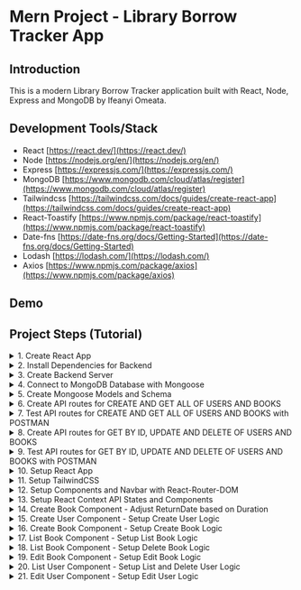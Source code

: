 # Mern Project - Library Borrow Tracker App

## Introduction

This is a modern Library Borrow Tracker application built with React, Node, Express and MongoDB by Ifeanyi Omeata.

## Development Tools/Stack

- React [https://react.dev/](https://react.dev/)
- Node [https://nodejs.org/en/](https://nodejs.org/en/)
- Express [https://expressjs.com/](https://expressjs.com/)
- MongoDB [https://www.mongodb.com/cloud/atlas/register](https://www.mongodb.com/cloud/atlas/register)
- Tailwindcss [https://tailwindcss.com/docs/guides/create-react-app](https://tailwindcss.com/docs/guides/create-react-app)
- React-Toastify [https://www.npmjs.com/package/react-toastify](https://www.npmjs.com/package/react-toastify)
- Date-fns [https://date-fns.org/docs/Getting-Started](https://date-fns.org/docs/Getting-Started)
- Lodash [https://lodash.com/](https://lodash.com/)
- Axios [https://www.npmjs.com/package/axios](https://www.npmjs.com/package/axios)

## Demo

## Project Steps (Tutorial)

<details>
<summary>1. Create React App</summary>

# Create React App

### [https://github.com/omeatai/mern-library-tracker/commit/b450864d806dd7394e99b0068e7fa13dc7801c6e](https://github.com/omeatai/mern-library-tracker/commit/b450864d806dd7394e99b0068e7fa13dc7801c6e)

```x
yarn create react-app .
```

<img width="1101" alt="image" src="https://github.com/omeatai/mern-project-library-tracker/assets/32337103/9d3685f6-d603-4151-8fb8-ab0bdf70dbb5">

# #End</details>

<details>
<summary>2. Install Dependencies for Backend </summary>

# Install Dependencies for Backend

### [https://github.com/omeatai/mern-project-library-tracker/commit/2d613a6a2ab200f6481cdc7af8e3a6532264557a](https://github.com/omeatai/mern-project-library-tracker/commit/2d613a6a2ab200f6481cdc7af8e3a6532264557a)

# Create Backend Folder

```x
mkdir backend
cd backend
```

# Intialise npm

```x
npm init -y
```

# Install Dependencies for backend (Express, Mongoose, Cross-Origin-Resource-Sharing and DotENV)

```x
npm install express mongoose cors dotenv
yarn add express mongoose cors dotenv
```

# Install Nodemon

```x
sudo npm install -g nodemon
```

<img width="1101" alt="image" src="https://github.com/omeatai/mern-project-library-tracker/assets/32337103/bc7e1c78-d24d-45fe-ac5c-129414028c6c">
<img width="1101" alt="image" src="https://github.com/omeatai/mern-project-library-tracker/assets/32337103/a5cf7b43-8f8a-41d6-8ec6-4b83224c6c6f">

# #End</details>

<details>
<summary>3. Create Backend Server </summary>

# Create Backend Server

### [https://github.com/omeatai/mern-project-library-tracker/commit/3a9652e5f33d3e4e129692bbadc9d50888a86b5c](https://github.com/omeatai/mern-project-library-tracker/commit/3a9652e5f33d3e4e129692bbadc9d50888a86b5c)

# Start Server

```x
cd backend
nodemon server.js
```

<img width="1024" alt="image" src="https://github.com/omeatai/mern-project-library-tracker/assets/32337103/a5f3af93-3a79-444b-b957-c7e9ea337a88">
<img width="1024" alt="image" src="https://github.com/omeatai/mern-project-library-tracker/assets/32337103/ed4c30ee-e6db-4550-9c3f-a0008a5d627f">

# #End</details>

<details>
<summary>4. Connect to MongoDB Database with Mongoose </summary>

# Connect to MongoDB Database with Mongoose

### [https://github.com/omeatai/mern-project-library-tracker/commit/d7a5b66d79d926cf26bffd72e2f62a55d78888a7](https://github.com/omeatai/mern-project-library-tracker/commit/d7a5b66d79d926cf26bffd72e2f62a55d78888a7)

<img width="1187" alt="image" src="https://github.com/omeatai/mern-project-library-tracker/assets/32337103/d7b1562f-31a9-4d12-8565-f29e4e18a19f">
<img width="1187" alt="image" src="https://github.com/omeatai/mern-project-library-tracker/assets/32337103/de394043-4a5a-4b86-a701-f5b8d0194b05">
<img width="1187" alt="image" src="https://github.com/omeatai/mern-project-library-tracker/assets/32337103/b3e4a538-9a26-42f7-85ec-40989d82b29f">
<img width="1024" alt="image" src="https://github.com/omeatai/mern-project-library-tracker/assets/32337103/021a0f83-a529-43a1-ba7b-655e6cc72d7a">
<img width="1024" alt="Screenshot 2023-11-13 at 7 32 33 AM" src="https://github.com/omeatai/mern-project-library-tracker/assets/32337103/c7dbddd8-4152-4d7a-859d-92fa7fe1364f">
<img width="1024" alt="image" src="https://github.com/omeatai/mern-project-library-tracker/assets/32337103/37a2052d-be9d-4589-8ce4-27408ab6cd5a">

# #End</details>

<details>
<summary>5. Create Mongoose Models and Schema </summary>

# Create Mongoose Models and Schema

### [https://github.com/omeatai/mern-project-library-tracker/commit/c30a97574a110c9936e635700fe85c322645bdd4](https://github.com/omeatai/mern-project-library-tracker/commit/c30a97574a110c9936e635700fe85c322645bdd4)

<img width="1024" alt="image" src="https://github.com/omeatai/mern-project-library-tracker/assets/32337103/5767d9f9-49bb-499a-9f69-64d654f265aa">
<img width="1024" alt="image" src="https://github.com/omeatai/mern-project-library-tracker/assets/32337103/01a994c2-dcee-43be-81bf-46ea28cb35d7">
<img width="1024" alt="image" src="https://github.com/omeatai/mern-project-library-tracker/assets/32337103/cb1729f1-9559-4011-9b49-826daefc4270">

# #End</details>

<details>
<summary>6. Create API routes for CREATE AND GET ALL OF USERS AND BOOKS </summary>

# Create API routes for CREATE AND GET ALL OF USERS AND BOOKS

### [https://github.com/omeatai/mern-project-library-tracker/commit/8c1a951d99bddcc22a11e1fa1aa6027af676fa62](https://github.com/omeatai/mern-project-library-tracker/commit/8c1a951d99bddcc22a11e1fa1aa6027af676fa62)

<img width="1024" alt="image" src="https://github.com/omeatai/mern-project-library-tracker/assets/32337103/979ada54-e519-48d7-97b8-0cd3aaf145dd">
<img width="1024" alt="image" src="https://github.com/omeatai/mern-project-library-tracker/assets/32337103/10661982-1ccb-4523-b682-6b977bc0d269">
<img width="1024" alt="image" src="https://github.com/omeatai/mern-project-library-tracker/assets/32337103/87c41391-e563-42df-9be2-daed098266fe">
<img width="1024" alt="image" src="https://github.com/omeatai/mern-project-library-tracker/assets/32337103/4354266e-c12c-479b-8de5-545e035644f5">
<img width="1024" alt="image" src="https://github.com/omeatai/mern-project-library-tracker/assets/32337103/a3f1c470-b518-47a0-883c-9c5de7324f81">

# #End</details>

<details>
<summary>7. Test API routes for CREATE AND GET ALL OF USERS AND BOOKS with POSTMAN</summary>

# Test API routes for CREATE AND GET ALL OF USERS AND BOOKS with POSTMAN

# POST/CREATE USER 

<img width="1360" alt="image" src="https://github.com/omeatai/mern-project-library-tracker/assets/32337103/e42d5e66-368c-4c70-be94-fc20ddaf5280">

# GET ALL USERS

<img width="1360" alt="image" src="https://github.com/omeatai/mern-project-library-tracker/assets/32337103/1715c083-dbe1-4dda-9150-4d9ded83a191">

# POST/CREATE BOOK

<img width="1302" alt="image" src="https://github.com/omeatai/mern-project-library-tracker/assets/32337103/151175f6-a417-4547-ac91-bbeb18867af7">

# GET ALL BOOKS

<img width="1302" alt="image" src="https://github.com/omeatai/mern-project-library-tracker/assets/32337103/3d6b9d0d-c627-487d-b336-6e75d32d10de">

# ATLAS MONGODB

<img width="1187" alt="image" src="https://github.com/omeatai/mern-project-library-tracker/assets/32337103/2b531e9f-9e2a-48db-872f-bb9cf357e5e5">

<img width="1186" alt="image" src="https://github.com/omeatai/mern-project-library-tracker/assets/32337103/5ebe7293-9508-4ee8-bc50-dc2cbc96e4fa">

# #End</details>

<details>
<summary>8. Create API routes for GET BY ID, UPDATE AND DELETE OF USERS AND BOOKS</summary>

# Create API routes for GET BY ID, UPDATE AND DELETE OF USERS AND BOOKS

### [https://github.com/omeatai/mern-project-library-tracker/commit/a247c390a14276a719bf46eea43c177d12daa4f8](https://github.com/omeatai/mern-project-library-tracker/commit/a247c390a14276a719bf46eea43c177d12daa4f8)

<img width="1024" alt="image" src="https://github.com/omeatai/mern-project-library-tracker/assets/32337103/17c5f437-b47b-4402-9da9-e1a398433d5a">

<img width="1024" alt="image" src="https://github.com/omeatai/mern-project-library-tracker/assets/32337103/2472e9d0-50bc-4d6b-87a0-de92a86c18fb">

<img width="1024" alt="image" src="https://github.com/omeatai/mern-project-library-tracker/assets/32337103/648e90e3-4080-49e0-a3fa-87f16d6721c4">

# #End</details>

<details>
<summary>9. Test API routes for GET BY ID, UPDATE AND DELETE OF USERS AND BOOKS with POSTMAN</summary>

# Test API routes for GET BY ID, UPDATE AND DELETE OF USERS AND BOOKS with POSTMAN

# GET BY ID USER 

<img width="1302" alt="image" src="https://github.com/omeatai/mern-project-library-tracker/assets/32337103/14e8fa5c-0741-4d2b-ab2f-495d2105501f">

# UPDATE USER 

<img width="1302" alt="image" src="https://github.com/omeatai/mern-project-library-tracker/assets/32337103/025017bd-3111-4920-b728-b31985daee6f">

# DELETE USER 

<img width="1302" alt="image" src="https://github.com/omeatai/mern-project-library-tracker/assets/32337103/933d9ebb-cac5-4c83-8651-cba92e7c92c4">

# GET BY ID BOOK

<img width="1302" alt="image" src="https://github.com/omeatai/mern-project-library-tracker/assets/32337103/f89fb4c6-b1d3-4689-b340-36bd0dd47f82">

# UPDATE BOOK

<img width="1302" alt="image" src="https://github.com/omeatai/mern-project-library-tracker/assets/32337103/ac103251-6b68-4800-b389-83c03c01f1b3">

# DELETE BOOK

<img width="1302" alt="image" src="https://github.com/omeatai/mern-project-library-tracker/assets/32337103/baae7f10-cbf9-4bd1-83ec-01852903334a">

# ATLAS MONGODB

<img width="1185" alt="image" src="https://github.com/omeatai/mern-project-library-tracker/assets/32337103/188aa66a-e1a6-4026-89c8-eb4e1d51bed2">

# #End</details>

<details>
<summary>10. Setup React App </summary>

# Setup React App

### [https://github.com/omeatai/mern-project-library-tracker/commit/310176864c6713656cda468b99316b41fecf6ef9](https://github.com/omeatai/mern-project-library-tracker/commit/310176864c6713656cda468b99316b41fecf6ef9)

# Start React App

```x
npm run start
```

<img width="1019" alt="image" src="https://github.com/omeatai/mern-project-library-tracker/assets/32337103/ed214662-6b58-4f43-8c98-7875bdf5e118">
<img width="1019" alt="image" src="https://github.com/omeatai/mern-project-library-tracker/assets/32337103/8325106c-c191-4263-b864-93837cd72196">
<img width="1019" alt="image" src="https://github.com/omeatai/mern-project-library-tracker/assets/32337103/3367703b-736b-4bb4-aef6-3f29ed5207f7">
<img width="1019" alt="image" src="https://github.com/omeatai/mern-project-library-tracker/assets/32337103/d23c5ff7-68d5-4678-bb80-50c75b163988">
<img width="1270" alt="image" src="https://github.com/omeatai/mern-project-library-tracker/assets/32337103/7ccd46da-1790-4506-8d5c-072c41f5a98b">

# #End</details>

<details>
<summary>11. Setup TailwindCSS </summary>

# Setup TailwindCSS

### [https://github.com/omeatai/mern-project-library-tracker/commit/f380fa1b83a6a2dacdc1149e779a31c625a50129](https://github.com/omeatai/mern-project-library-tracker/commit/f380fa1b83a6a2dacdc1149e779a31c625a50129)

# To Install Bootstrap

```x
npm install bootstrap
```

```x
import "bootstrap/dist/css/bootstrap.min.css"
```

# To install TailwindCSS

```x
npm install -D tailwindcss
npx tailwindcss init
```

# tailwind.config.js

```js
/** @type {import('tailwindcss').Config} */
module.exports = {
  content: [
    "./src/**/*.{js,jsx,ts,tsx}",
  ],
  theme: {
    extend: {},
  },
  plugins: [],
}
```

# index.css

```css
@tailwind base;
@tailwind components;
@tailwind utilities;
```

# Run React App

```x
npm run start
```

<img width="1271" alt="image" src="https://github.com/omeatai/mern-project-library-tracker/assets/32337103/7e115d66-38f5-48f8-94f3-62af846e1303">
<img width="1025" alt="image" src="https://github.com/omeatai/mern-project-library-tracker/assets/32337103/5c44c611-ada7-4cd0-bc50-8994a653619c">
<img width="1025" alt="image" src="https://github.com/omeatai/mern-project-library-tracker/assets/32337103/dd352271-c8c4-4485-91a8-4feebe353930">
<img width="1025" alt="image" src="https://github.com/omeatai/mern-project-library-tracker/assets/32337103/aa7da5bd-0048-4778-8b20-fd0a9a056a88">
<img width="1025" alt="image" src="https://github.com/omeatai/mern-project-library-tracker/assets/32337103/23fa87d0-32ce-4c34-a644-b3498f22a9ff">
<img width="1272" alt="image" src="https://github.com/omeatai/mern-project-library-tracker/assets/32337103/5b93f13d-fe2a-4de2-b44f-3cd8adb6965a">

# #End</details>

<details>
<summary>12. Setup Components and Navbar with React-Router-DOM </summary>

# Setup Components and Navbar with React-Router-DOM

### [https://github.com/omeatai/mern-project-library-tracker/commit/dfc1332121c455368d85edc05944de0fa90a8fb5](https://github.com/omeatai/mern-project-library-tracker/commit/dfc1332121c455368d85edc05944de0fa90a8fb5)

# Install React-Router-DOM

```x
npm install react-router-dom
```

# Install React Headless UI 

```x
npm install @headlessui/react
```

<img width="1027" alt="image" src="https://github.com/omeatai/mern-project-library-tracker/assets/32337103/d17dd0e6-d416-4f91-8f14-b11d7f7cd9d5">
<img width="1027" alt="image" src="https://github.com/omeatai/mern-project-library-tracker/assets/32337103/d80783e6-791b-466c-a6aa-d4664259951f">
<img width="1027" alt="image" src="https://github.com/omeatai/mern-project-library-tracker/assets/32337103/4fadf25d-5104-4503-bc4b-e65870a16611">
<img width="1027" alt="image" src="https://github.com/omeatai/mern-project-library-tracker/assets/32337103/bd1cff55-a1c2-4922-807a-53442430b3f1">
<img width="1027" alt="image" src="https://github.com/omeatai/mern-project-library-tracker/assets/32337103/f6d1e989-cd20-4a8c-9550-74530bbb657a">
<img width="1027" alt="image" src="https://github.com/omeatai/mern-project-library-tracker/assets/32337103/7e80d7ea-1ac5-414f-a6ee-08034cda8951">
<img width="1027" alt="image" src="https://github.com/omeatai/mern-project-library-tracker/assets/32337103/157b0fb4-abd2-4c9e-a482-49757ebcd77d">
<img width="1027" alt="image" src="https://github.com/omeatai/mern-project-library-tracker/assets/32337103/c168c7b1-a7c7-4ac8-9743-6901eced4548">
<img width="1168" alt="image" src="https://github.com/omeatai/mern-project-library-tracker/assets/32337103/ea95bbcc-6ad2-442e-8244-4b0f00c8953b">
<img width="1168" alt="image" src="https://github.com/omeatai/mern-project-library-tracker/assets/32337103/d269988e-ca32-4ca6-a3af-79b2c1b8b789">

# #End</details>

<details>
<summary>13. Setup React Context API States and Components </summary>

# Setup React Context API States and Components

### [https://github.com/omeatai/mern-project-library-tracker/commit/ea7830b06d2d95e24926cefadd141e72ae68d5c2](https://github.com/omeatai/mern-project-library-tracker/commit/ea7830b06d2d95e24926cefadd141e72ae68d5c2)

# Install Material UI

```x
npm install @mui/material @emotion/react @emotion/styled
yarn add @mui/material @emotion/react @emotion/styled
```

# Install React MUI Date Picker

```x
npm install @mui/x-date-pickers
npm install dayjs

yarn add @mui/x-date-pickers
yarn add dayjs
```

# Install Date-FNS

```x
npm install date-fns
```

<img width="1011" alt="image" src="https://github.com/omeatai/mern-project-library-tracker/assets/32337103/d87396f7-a3fd-4cae-b442-be8402d92f0a">
<img width="1011" alt="image" src="https://github.com/omeatai/mern-project-library-tracker/assets/32337103/5d46bff8-259a-421b-ba35-09c858b8e399">
<img width="1011" alt="image" src="https://github.com/omeatai/mern-project-library-tracker/assets/32337103/fc574d18-8065-45d5-bcf4-bf39daa9ad1d">
<img width="1011" alt="image" src="https://github.com/omeatai/mern-project-library-tracker/assets/32337103/15bfbf22-869e-4090-af9c-6b2b76013feb">
<img width="1252" alt="image" src="https://github.com/omeatai/mern-project-library-tracker/assets/32337103/4d9fe7f5-7d2e-4897-ae89-ae0ba28c3725">
<img width="1217" alt="image" src="https://github.com/omeatai/mern-project-library-tracker/assets/32337103/14e3caee-7dba-45ca-9e8f-9cdc32ed6216">
<img width="1217" alt="image" src="https://github.com/omeatai/mern-project-library-tracker/assets/32337103/022c1186-5ba7-4335-a3e7-c20984b4687d">
<img width="1217" alt="image" src="https://github.com/omeatai/mern-project-library-tracker/assets/32337103/ad24992f-3fc6-4cd3-a842-547014413ddf">

# #End</details>

<details>
<summary>14. Create Book Component - Adjust ReturnDate based on Duration </summary>

# Adjust ReturnDate based on Duration 

### [https://github.com/omeatai/mern-project-library-tracker/commit/faf671648f1d55940ffcab4b4c1fa330f66d4d9b](https://github.com/omeatai/mern-project-library-tracker/commit/faf671648f1d55940ffcab4b4c1fa330f66d4d9b)

<img width="1011" alt="image" src="https://github.com/omeatai/mern-project-library-tracker/assets/32337103/786bc2d7-6d68-4a43-9f92-5d42b7b7e8f7">
<img width="1215" alt="image" src="https://github.com/omeatai/mern-project-library-tracker/assets/32337103/756fd3de-cb79-4f73-9b59-26783b54d60e">

# #End</details>

<details>
<summary>15. Create User Component - Setup Create User Logic </summary>

# Create User Component - Setup Create User Logic

### [https://github.com/omeatai/mern-project-library-tracker/commit/ec471988fcbd407d1d7847b842e0c3581117cf14](https://github.com/omeatai/mern-project-library-tracker/commit/ec471988fcbd407d1d7847b842e0c3581117cf14)

# Install Lodash

```x
npm i --save lodash
```

# Install Axios

```x
npm i axios
```

# Install Toastify

```x
npm install --save react-toastify
yarn add react-toastify
```

<img width="1297" alt="image" src="https://github.com/omeatai/mern-project-library-tracker/assets/32337103/cf89c333-34df-4037-bf61-4102ee80c730">
<img width="1297" alt="image" src="https://github.com/omeatai/mern-project-library-tracker/assets/32337103/b30ba7ba-fd5a-4b53-ad86-b933c9f5e1b3">
<img width="1297" alt="image" src="https://github.com/omeatai/mern-project-library-tracker/assets/32337103/5c307b62-aa50-4944-958f-4b31b2148bb2">
<img width="1297" alt="image" src="https://github.com/omeatai/mern-project-library-tracker/assets/32337103/560f8b7a-9908-43a5-8546-5e0d39e53b14">
<img width="1011" alt="image" src="https://github.com/omeatai/mern-project-library-tracker/assets/32337103/705dfdbb-e1c7-418d-b5d4-cd329cefa7e9">
<img width="1011" alt="image" src="https://github.com/omeatai/mern-project-library-tracker/assets/32337103/92d5dd87-13d6-4703-894e-4c36f4a4fb0c">
<img width="1299" alt="image" src="https://github.com/omeatai/mern-project-library-tracker/assets/32337103/69a7e3a8-b7e2-4e85-97e5-28a556e1e74b">
<img width="1299" alt="image" src="https://github.com/omeatai/mern-project-library-tracker/assets/32337103/605db3a5-e43a-4805-9ccb-d264feaac3b8">
<img width="1299" alt="image" src="https://github.com/omeatai/mern-project-library-tracker/assets/32337103/559d620d-6d9f-42c2-bd06-03541773c1f2">
<img width="1250" alt="image" src="https://github.com/omeatai/mern-project-library-tracker/assets/32337103/3e308d91-1e7d-4f1c-b829-857ecea9b698">
<img width="1290" alt="image" src="https://github.com/omeatai/mern-project-library-tracker/assets/32337103/28aa53dd-7e81-43fe-a602-ea7c2727ff74">

# #End</details>

<details>
<summary>16. Create Book Component - Setup Create Book Logic </summary>

# Create Book Component - Setup Create Book Logic

### [https://github.com/omeatai/mern-project-library-tracker/commit/25f11b356a3f4faf96445a9e91f22e9757be4e56](https://github.com/omeatai/mern-project-library-tracker/commit/25f11b356a3f4faf96445a9e91f22e9757be4e56)

<img width="1010" alt="image" src="https://github.com/omeatai/mern-project-library-tracker/assets/32337103/dab881e0-e0f5-431c-be52-6043335b4c9c">
<img width="1010" alt="image" src="https://github.com/omeatai/mern-project-library-tracker/assets/32337103/0fab3573-12a7-4d21-972e-b766b093cfa7">
<img width="1298" alt="image" src="https://github.com/omeatai/mern-project-library-tracker/assets/32337103/d95472c8-c756-42c9-98ab-a52fbcacad8c">
<img width="1038" alt="image" src="https://github.com/omeatai/mern-project-library-tracker/assets/32337103/f36bda88-40d6-495e-b934-7fb8b4af6277">
<img width="1298" alt="image" src="https://github.com/omeatai/mern-project-library-tracker/assets/32337103/c06caec3-c377-4ba4-ac68-1e796a7bf2ce">
<img width="1298" alt="image" src="https://github.com/omeatai/mern-project-library-tracker/assets/32337103/ab3d97ff-bf00-426c-bf27-e951f0d8f995">
<img width="1251" alt="image" src="https://github.com/omeatai/mern-project-library-tracker/assets/32337103/78d1a19d-cbbf-469b-81f2-9c90e976268e">
<img width="1297" alt="image" src="https://github.com/omeatai/mern-project-library-tracker/assets/32337103/0d3d2a71-0c8d-4b7d-a283-928811f5a4e4">

# #End</details>

<details>
<summary>17. List Book Component - Setup List Book Logic </summary>

# List Book Component - Setup List Book Logic

### [https://github.com/omeatai/mern-project-library-tracker/commit/f15def9c91248b8debb161eb8c43a4a30a4ca4db](https://github.com/omeatai/mern-project-library-tracker/commit/f15def9c91248b8debb161eb8c43a4a30a4ca4db)

### [https://github.com/omeatai/mern-project-library-tracker/commit/9d0ccf965dd65bc498a752e87bbae7cb6fe6d30e](https://github.com/omeatai/mern-project-library-tracker/commit/9d0ccf965dd65bc498a752e87bbae7cb6fe6d30e)

<img width="1008" alt="image" src="https://github.com/omeatai/mern-project-library-tracker/assets/32337103/416d8c49-ae7e-4c0f-ba49-a23614127232">
<img width="1371" alt="image" src="https://github.com/omeatai/mern-project-library-tracker/assets/32337103/3be27b09-58ce-479b-91b7-182a51edfbf1">
<img width="1371" alt="image" src="https://github.com/omeatai/mern-project-library-tracker/assets/32337103/846de0e7-b367-41ae-81c2-7a702857b8e6">
<img width="1371" alt="image" src="https://github.com/omeatai/mern-project-library-tracker/assets/32337103/2c57425d-e9b7-453e-87d5-65b484b66c69">

# #End</details>

<details>
<summary>18. List Book Component - Setup Delete Book Logic </summary>

# List Book Component - Setup Delete Book Logic

### [https://github.com/omeatai/mern-project-library-tracker/commit/a0bc82e6013fcc4ac631be52c8fa3ab6171f5bdf](https://github.com/omeatai/mern-project-library-tracker/commit/a0bc82e6013fcc4ac631be52c8fa3ab6171f5bdf)

<img width="1008" alt="image" src="https://github.com/omeatai/mern-project-library-tracker/assets/32337103/6453f657-c4a5-43ae-ac76-b193be97fcfd">
<img width="1008" alt="image" src="https://github.com/omeatai/mern-project-library-tracker/assets/32337103/b27eaaba-60bf-48c8-bfbd-79690fecc53b">
<img width="1243" alt="image" src="https://github.com/omeatai/mern-project-library-tracker/assets/32337103/ccdab27a-6614-4ead-968d-f6c0c4bba43e">
<img width="1243" alt="image" src="https://github.com/omeatai/mern-project-library-tracker/assets/32337103/c9b2165e-05cf-4d29-8219-db22f21b0c2f">
<img width="1243" alt="image" src="https://github.com/omeatai/mern-project-library-tracker/assets/32337103/0b88e886-afb2-40a8-b1de-1159c3759397">
<img width="1243" alt="image" src="https://github.com/omeatai/mern-project-library-tracker/assets/32337103/cb263df5-ef75-43da-a891-37f52bd04ae1">

# #End</details>

<details>
<summary>19. Edit Book Component - Setup Edit Book Logic </summary>

# Edit Book Component - Setup Edit Book Logic

### [https://github.com/omeatai/mern-project-library-tracker/commit/427d31476fecd7de54e21d5e0bf3e31455691dd5](https://github.com/omeatai/mern-project-library-tracker/commit/427d31476fecd7de54e21d5e0bf3e31455691dd5)

<img width="1008" alt="image" src="https://github.com/omeatai/mern-project-library-tracker/assets/32337103/74bf2d6e-6088-4697-8aa2-d3212bb6afba">
<img width="1008" alt="image" src="https://github.com/omeatai/mern-project-library-tracker/assets/32337103/2e0722fb-5961-4dcc-a7d6-81735387502f">
<img width="1243" alt="image" src="https://github.com/omeatai/mern-project-library-tracker/assets/32337103/9f5a2f6c-1c87-493b-ac97-1379922da2f2">
<img width="1247" alt="image" src="https://github.com/omeatai/mern-project-library-tracker/assets/32337103/1017020a-4dc9-4372-ae49-8d191e554f3e">
<img width="1245" alt="image" src="https://github.com/omeatai/mern-project-library-tracker/assets/32337103/e78a7eb7-5edd-47f2-aab0-74a725c5fbd4">

# #End</details>

<details>
<summary>20. List User Component - Setup List and Delete User Logic </summary>

# List User Component - Setup List and Delete User Logic 

<img width="1010" alt="image" src="https://github.com/omeatai/mern-project-library-tracker/assets/32337103/e47faf9f-47e0-451a-89a3-b719338e7482">
<img width="1010" alt="image" src="https://github.com/omeatai/mern-project-library-tracker/assets/32337103/560d4414-22c3-425f-9227-3c1ac051e691">
<img width="1267" alt="image" src="https://github.com/omeatai/mern-project-library-tracker/assets/32337103/8f909896-fee4-4cd5-bbb0-a2b24a07d240">

# #End</details>

<details>
<summary>21. Edit User Component - Setup Edit User Logic </summary>

# Edit User Component - Setup Edit User Logic 



# #End</details>















